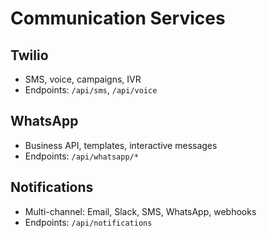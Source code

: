 # Communication Services

## Twilio
- SMS, voice, campaigns, IVR
- Endpoints: `/api/sms`, `/api/voice`

## WhatsApp
- Business API, templates, interactive messages
- Endpoints: `/api/whatsapp/*`

## Notifications
- Multi-channel: Email, Slack, SMS, WhatsApp, webhooks
- Endpoints: `/api/notifications`